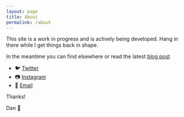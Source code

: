 ```yaml
---
layout: page
title: About
permalink: /about
---
```


This site is a work in progress and is actively being developed. Hang in there while I get things back in shape.

In the meantime you can find elsewhere or read the latest [blog post](/)
* 🐦 [Twitter][twitter]
* 📷 [Instagram][insta]
* 📧 [Email][email]

Thanks!

Dan 🚀

[twitter]: https://www.twitter.com/danblundell
[insta]: https://www.instagram.com/dantblundell
[email]: mailto:website@danblundell.com